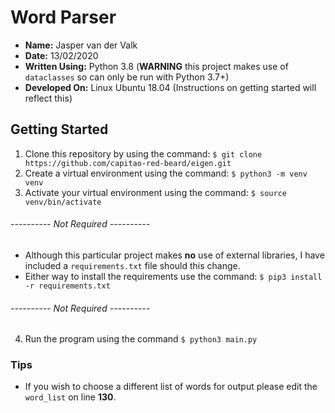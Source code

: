 # Word Parser

- **Name:** Jasper van der Valk
- **Date:** 13/02/2020
- **Written Using:** Python 3.8 (**WARNING** this project makes use of `dataclasses` so can only be run with Python 3.7+)
- **Developed On:** Linux Ubuntu 18.04 (Instructions on getting started will reflect this)

## Getting Started
1. Clone this repository by using the command: `$ git clone https://github.com/capitao-red-beard/eigen.git`
2. Create a virtual environment using the command: `$ python3 -m venv venv`
3. Activate your virtual environment using the command: `$ source venv/bin/activate`
###### ---------- Not Required ----------
- Although this particular project makes **no** use of external libraries, I have included a `requirements.txt` file should this change.
- Either way to install the requirements use the command: `$ pip3 install -r requirements.txt`
###### ---------- Not Required ----------
4. Run the program using the command `$ python3 main.py`

### Tips
- If you wish to choose a different list of words for output please edit the `word_list` on line **130**.
